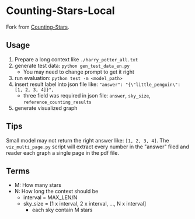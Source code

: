 # Counting-Stars-Local

Fork from [Counting-Stars](https://github.com/nick7nlp/Counting-Stars).

## Usage

1. Prepare a long context like `./harry_potter_all.txt`
2. generate test data: `python gen_test_data_en.py`
    - You may need to change prompt to get it right
3. run evaluation: `python test -m <model_path>`
4. insert result label into json file like: `"answer": "{\"little_penguin\": [1, 2, 3, 4]}",`
    - three field was required in json file: `answer`, `sky_size`, `reference_counting_results`
5. generate visualized graph

## Tips

Small model may not return the right answer like: `[1, 2, 3, 4]`. The `viz_multi_page.py` script will extract every number in the "answer" filed and reader each graph a single page in the pdf file.


## Terms

- M: How many stars
- N: How long the context should be
    * interval = MAX_LEN/N
    * sky_size = [1 x interval, 2 x interval, ..., N x interval]
        + each sky contain M stars

